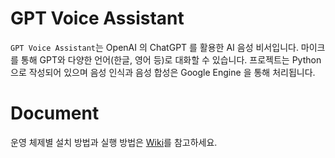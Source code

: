 # GPT Voice Assistant

`GPT Voice Assistant`는 OpenAI 의 ChatGPT 를 활용한 AI 음성 비서입니다. 마이크를 통해 GPT와 다양한 언어(한글, 영어 등)로 대화할 수 있습니다. 프로젝트는 Python 으로 작성되어 있으며 음성 인식과 음성 합성은 Google Engine 을 통해 처리됩니다.

# Document

운영 체제별 설치 방법과 실행 방법은 [Wiki](https://github.com/winetree94/GPT-Voice-Assistant/wiki)를 참고하세요.
